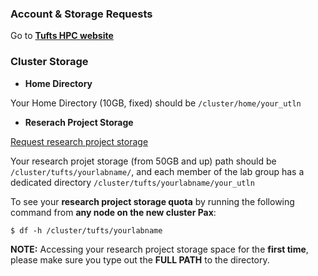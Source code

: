 ### Account & Storage Requests

Go to **[Tufts HPC website](https://it.tufts.edu/high-performance-computing)**


### Cluster Storage

* __Home Directory__

Your Home Directory (10GB, fixed) should be `/cluster/home/your_utln`

* __Reserach Project Storage__

[Request research project storage](https://it.tufts.edu/research-technology/)

Your research projet storage (from 50GB and up) path should be `/cluster/tufts/yourlabname/`, and each member of the lab group has a dedicated directory `/cluster/tufts/yourlabname/your_utln`

To see your **research project storage quota** by running the following command from **any node on the new cluster Pax**:

`$ df -h /cluster/tufts/yourlabname ` 

**NOTE:** Accessing your research project storage space for the __first time__, please make sure you type out the __FULL PATH__ to the directory.

